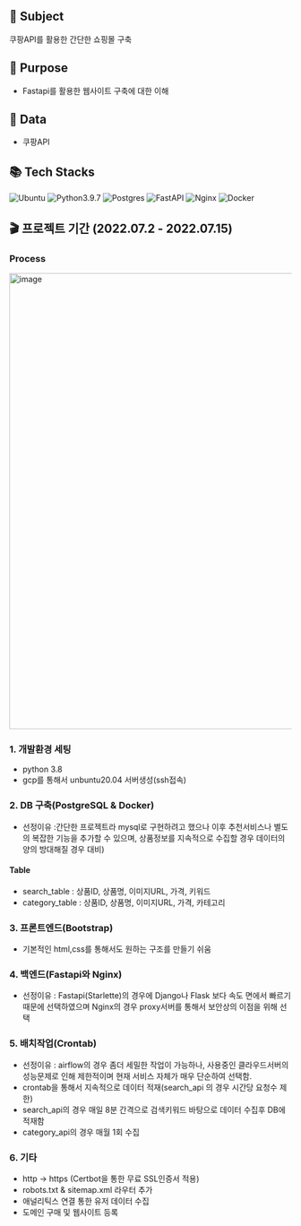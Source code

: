 ## :rocket: Subject
쿠팡API를 활용한 간단한 쇼핑몰 구축

## :bell: Purpose

- Fastapi를 활용한 웹사이트 구축에 대한 이해

## 💾 Data
- 쿠팡API


## 📚 Tech Stacks
![Ubuntu](https://img.shields.io/badge/Ubuntu-E95420?style=for-the-badge&logo=ubuntu&logoColor=white)
![Python3.9.7](https://img.shields.io/badge/python-3670A0?style=for-the-badge&logo=python&logoColor=ffdd54)
![Postgres](https://img.shields.io/badge/postgres-%23316192.svg?style=for-the-badge&logo=postgresql&logoColor=white)
![FastAPI](https://img.shields.io/badge/FastAPI-005571?style=for-the-badge&logo=fastapi)
![Nginx](https://img.shields.io/badge/Nginx-%23DD0031.svg?style=for-the-badge&logo=Nginx&logoColor=white)
![Docker](https://img.shields.io/badge/docker-%230db7ed.svg?style=for-the-badge&logo=docker&logoColor=white)


## 🎬 프로젝트 기간 (2022.07.2 - 2022.07.15)

### Process

<img width="814" alt="image" src="https://user-images.githubusercontent.com/88607278/195484021-5f413cd2-ca69-4aea-9657-3b8a34dd7044.png">


### 1. 개발환경 세팅
- python 3.8
- gcp를 통해서 unbuntu20.04 서버생성(ssh접속)


### 2. DB 구축(PostgreSQL & Docker)
- 선정이유 :간단한 프로젝트라 mysql로 구현하려고 했으나 이후 추천서비스나 별도의 복잡한 기능을 추가할 수 있으며, 
상품정보를 지속적으로 수집할 경우 데이터의 양의 방대해질 경우 대비)

#### Table
- search_table : 상품ID, 상품명, 이미지URL, 가격, 키워드
- category_table : 상품ID, 상품명, 이미지URL, 가격, 카테고리


### 3. 프론트엔드(Bootstrap)
- 기본적인 html,css를 통해서도 원하는 구조를 만들기 쉬움 

### 4. 백엔드(Fastapi와 Nginx)
- 선정이유 : Fastapi(Starlette)의 경우에 Django나 Flask 보다 속도 면에서 빠르기 때문에 선택하였으며
  Nginx의 경우 proxy서버를 통해서 보안상의 이점을 위해 선택



### 5. 배치작업(Crontab)
- 선정이유 : airflow의 경우 좀더 세밀한 작업이 가능하나, 사용중인 클라우드서버의 성능문제로 인해 제한적이며 
현재 서비스 자체가 매우 단순하여 선택함. 
- crontab을 통해서 지속적으로 데이터 적재(search_api 의 경우 시간당 요청수 제한)
- search_api의 경우 매일 8분 간격으로 검색키워드 바탕으로 데이터 수집후 DB에 적재함
- category_api의 경우 매월 1회 수집

### 6. 기타
- http -> https (Certbot을 통한 무료 SSL인증서 적용)
- robots.txt  & sitemap.xml 라우터 추가
- 애널리틱스 연결 통한 유저 데이터 수집
- 도메인 구매 및 웹사이트 등록

